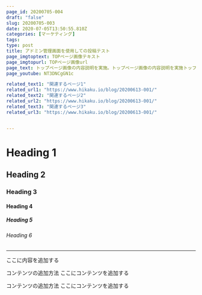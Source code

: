 ```yaml
---
page_id: 20200705-004
draft: "false"
slug: 20200705-003
date: 2020-07-05T13:50:55.810Z
categories: [マーケティング]
tags:
type: post
title: アドミン管理画面を使用しての投稿テスト
page_imgtoptext: TOPページ画像テキスト
page_imgtopurl: TOPページ画像url
page_text: トップページ画像の内容説明を実施。トップページ画像の内容説明を実施トップページ画像の内容説明を実施トップページ画像の内容説明を実施トップページ画像の内容説明を実施トップページ画像の内容説明を実施トップページ画像の内容説明を実施
page_youtube: NT3DNCgGN1c

related_text1: "関連するページ1"
related_url1: "https://www.hikaku.io/blog/20200613-001/"
related_text2: "関連するページ2"
related_url2: "https://www.hikaku.io/blog/20200613-001/"
related_text3: "関連するページ3"
related_url3: "https://www.hikaku.io/blog/20200613-001/"


---
```


# Heading 1
## Heading 2
### Heading 3
#### Heading 4
##### Heading 5
###### Heading 6

<hr>
ここに内容を追加する


コンテンツの追加方法
ここにコンテンツを追加する


コンテンツの追加方法
ここにコンテンツを追加する

